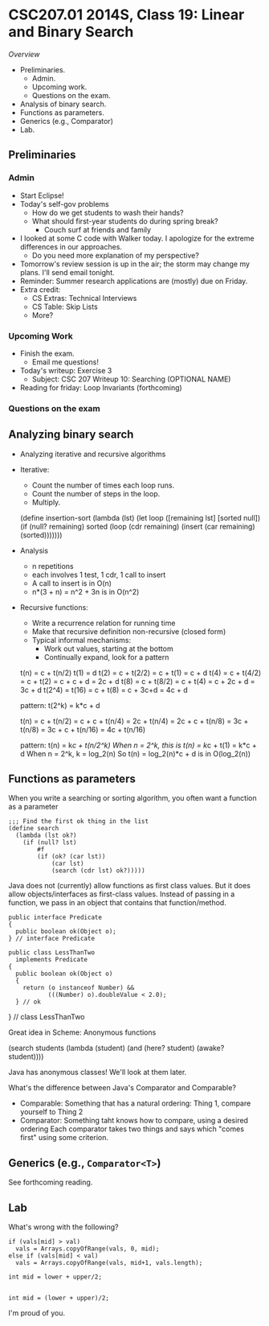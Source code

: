 CSC207.01 2014S, Class 19: Linear and Binary Search
===================================================

_Overview_

* Preliminaries.
    * Admin.
    * Upcoming work.
    * Questions on the exam.
* Analysis of binary search.
* Functions as parameters.
* Generics (e.g., Comparator<T>)
* Lab.

Preliminaries
-------------

### Admin

* Start Eclipse!
* Today's self-gov problems
    * How do we get students to wash their hands?
    * What should first-year students do during spring break?
        * Couch surf at friends and family
* I looked at some C code with Walker today.  I apologize for the extreme
  differences in our approaches.
    * Do you need more explanation of my perspective?
* Tomorrow's review session is up in the air; the storm may change my plans.
  I'll send email tonight.
* Reminder: Summer research applications are (mostly) due on Friday.
* Extra credit: 
    * CS Extras: Technical Interviews
    * CS Table: Skip Lists
    * More?

### Upcoming Work

* Finish the exam.
    * Email me questions!
* Today's writeup: Exercise 3
    * Subject: CSC 207 Writeup 10: Searching (OPTIONAL NAME)
* Reading for friday: Loop Invariants (forthcoming)

### Questions on the exam

Analyzing binary search
-----------------------

* Analyzing iterative and recursive algorithms
* Iterative: 
    * Count the number of times each loop runs.
    * Count the number of steps in the loop.
    * Multiply.

    (define insertion-sort
      (lambda (lst)
        (let loop ([remaining lst]
                     [sorted null])
          (if (null? remaining)
              sorted
              (loop (cdr remaining)
                      (insert (car remaining) (sorted)))))))

* Analysis
    * n repetitions
    * each involves 1 test, 1 cdr, 1 call to insert
    * A call to insert is in O(n)
    * n*(3 + n) = n^2 + 3n is in O(n^2)

* Recursive functions:
    * Write a recurrence relation for running time
    * Make that recursive definition non-recursive (closed form)
    * Typical informal mechanisms:
        * Work out values, starting at the bottom
        * Continually expand, look for a pattern

    t(n) = c + t(n/2)
    t(1) = d
    t(2) = c + t(2/2) = c + t(1) = c + d
    t(4) = c + t(4/2) = c + t(2) = c + c + d = 2c + d
    t(8) = c + t(8/2) = c + t(4) = c + 2c + d = 3c + d
    t(2^4) = t(16) = c + t(8) = c + 3c+d = 4c + d

    pattern: t(2^k) = k*c + d

    t(n) = c + t(n/2)
         = c + c + t(n/4) 
         = 2c + t(n/4) 
         = 2c + c + t(n/8)
         = 3c + t(n/8)
         = 3c + c + t(n/16)
         = 4c + t(n/16)

    pattern: t(n) = k*c + t(n/2^k)
    When n = 2^k, this is t(n) = k*c + t(1) = k*c + d
    When n = 2^k, k = log_2(n)
    So t(n) = log_2(n)*c + d is in O(log_2(n))

Functions as parameters
-----------------------

When you write a searching or sorting algorithm, you often want a function as
a parameter

    ;;; Find the first ok thing in the list
    (define search
      (lambda (lst ok?)
        (if (null? lst)
            #f
            (if (ok? (car lst))
                (car lst)
                (search (cdr lst) ok?)))))

Java does not (currently) allow functions as first class values.  But it does
allow objects/interfaces as first-class values.  Instead of passing in a function,
we pass in an object that contains that function/method.

    public interface Predicate
    {
      public boolean ok(Object o);
    } // interface Predicate

    public class LessThanTwo 
      implements Predicate
    {
      public boolean ok(Object o)
      {
        return (o instanceof Number) &&
               (((Number) o).doubleValue < 2.0);
      } // ok
   } // class LessThanTwo

Great idea in Scheme: Anonymous functions

   (search students (lambda (student) (and (here? student) (awake? student))))

Java has anonymous classes!  We'll look at them later.

What's the difference between Java's Comparator and Comparable?

* Comparable: Something that has a natural ordering: Thing 1, compare yourself
  to Thing 2
* Comparator: Something taht knows how to compare, using a desired ordering
  Each comparator takes two things and says which "comes first" using some
  criterion.

Generics (e.g., `Comparator<T>`)
--------------------------------

See forthcoming reading.

Lab
---

What's wrong with the following?

    if (vals[mid] > val)
      vals = Arrays.copyOfRange(vals, 0, mid);
    else if (vals[mid] < val)
      vals = Arrays.copyOfRange(vals, mid+1, vals.length);

    int mid = lower + upper/2;


    int mid = (lower + upper)/2;

I'm proud of you.
